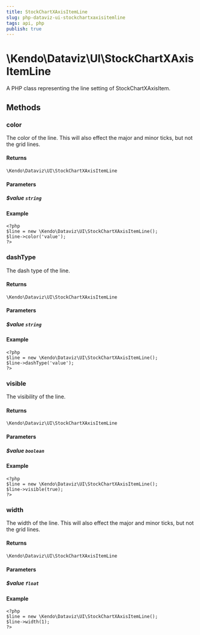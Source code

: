 ```yaml
---
title: StockChartXAxisItemLine
slug: php-dataviz-ui-stockchartxaxisitemline
tags: api, php
publish: true
---
```


# \Kendo\Dataviz\UI\StockChartXAxisItemLine

A PHP class representing the line setting of StockChartXAxisItem.


## Methods

### color
The color of the line. This will also effect the major and minor ticks, but
not the grid lines.

#### Returns
`\Kendo\Dataviz\UI\StockChartXAxisItemLine`

#### Parameters

##### $value `string`



#### Example 
    <?php
    $line = new \Kendo\Dataviz\UI\StockChartXAxisItemLine();
    $line->color('value');
    ?>

### dashType
The dash type of the line.

#### Returns
`\Kendo\Dataviz\UI\StockChartXAxisItemLine`

#### Parameters

##### $value `string`



#### Example 
    <?php
    $line = new \Kendo\Dataviz\UI\StockChartXAxisItemLine();
    $line->dashType('value');
    ?>

### visible
The visibility of the line.

#### Returns
`\Kendo\Dataviz\UI\StockChartXAxisItemLine`

#### Parameters

##### $value `boolean`



#### Example 
    <?php
    $line = new \Kendo\Dataviz\UI\StockChartXAxisItemLine();
    $line->visible(true);
    ?>

### width
The width of the line. This will also effect the major and minor ticks, but
not the grid lines.

#### Returns
`\Kendo\Dataviz\UI\StockChartXAxisItemLine`

#### Parameters

##### $value `float`



#### Example 
    <?php
    $line = new \Kendo\Dataviz\UI\StockChartXAxisItemLine();
    $line->width(1);
    ?>

 
